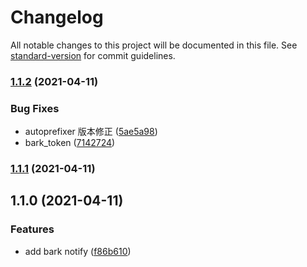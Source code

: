 # Changelog

All notable changes to this project will be documented in this file. See [standard-version](https://github.com/conventional-changelog/standard-version) for commit guidelines.

### [1.1.2](https://github.com/mypridelife/sui-button/compare/v1.1.1...v1.1.2) (2021-04-11)


### Bug Fixes

* autoprefixer 版本修正 ([5ae5a98](https://github.com/mypridelife/sui-button/commit/5ae5a98))
* bark_token ([7142724](https://github.com/mypridelife/sui-button/commit/7142724))



### [1.1.1](https://github.com/mypridelife/sui-button/compare/v1.1.0...v1.1.1) (2021-04-11)



## 1.1.0 (2021-04-11)


### Features

* add bark notify ([f86b610](https://github.com/mypridelife/sui-button/commit/f86b610))

